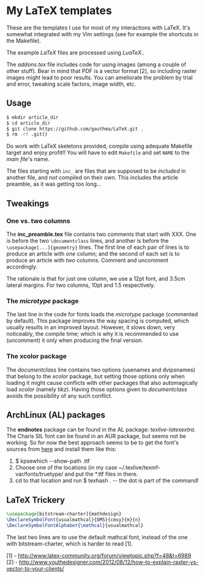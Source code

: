 My LaTeX templates 
===

These are the templates I use for most of my interactions with
LaTeX. It's somewhat integrated with my Vim settings (see for
example the shortcuts in the Makefile).

The example *LaTeX* files are processed using *LuaTeX.*.

The *addons.tex* file includes code for using images (among a couple
of other stuff). Bear in mind that PDF is a vector format [2], so
including raster images might lead to poor results. You can
ameliorate the problem by trial and error, tweaking scale factors,
image width, etc. 

Usage 
---

```bash
$ mkdir article_dir
$ cd article_dir
$ git clone https://github.com/gauthma/LaTeX.git .
$ rm -rf .git()
```

Do work with LaTeX skeletons provided, compile using adequate
Makefile target and enjoy profit!! You will have to edit `Makefile`
and set `NAME` to the *main file*'s name.

The files starting with `inc_` are files that are supposed to be
*included* in another file, and *not* compiled on their own. This
includes the article preamble, as it was getting too long...

Tweakings
---

### One vs. two columns  

The **inc_preamble.tex** file contains two comments that start
with XXX. One is before the two `\documentclass` lines, and another
is before the `\usepackage[...]{geometry}` lines. The first line of
each pair of lines is to produce an article with *one* column; and
the second of each set is to produce an article with *two* columns.
Comment and uncomment accordingly.

The rationale is that for just one column, we use a 12pt font, and
3.5cm lateral margins. For two columns, 10pt and 1.5 respectively.

### The *microtype* package

The last line in the code for fonts loads the *microtype* package
(commented by default). This package improves the way spacing is
computed, which usually results in an improved layout. However, it
slows down, very noticeably, the compile time; which is why it is
recommended to use (uncomment) it only when producing the final
version.

### The xcolor package

The *documentclass* line contains two options (usenames and
dvipsnames) that belong to the *xcolor* package, but setting those
options only when loading it might cause conflicts with other
packages that also automagically load *xcolor* (namely *tikz*).
Having those options given to *documentclass* avoids the possibility
of any such conflict.

ArchLinux (AL) packages 
---

The __endnotes__ package can be found in the AL package:
*texlive-latexextra*. The Charis SIL font can be found in an AUR
package, but seems not be working. So for now the best approach
seems to be to get the font's sources from
[here](http://scripts.sil.org/cms/scripts/page.php?item_id=CharisSIL_download#b3a62bff)
and install them like this:

1. $ kpsewhich --show-path .ttf 
2. Choose one of the locations (in my case
	 ~/.texlive/texmf-var/fonts/truetype/ and put the *.ttf files in
	 there.
3. cd to that location and run $ texhash . -- the dot is part of the
	 command!

LaTeX Trickery
---

```tex
\usepackage[bitstream-charter]{mathdesign}
\DeclareSymbolFont{usualmathcal}{OMS}{cmsy}{m}{n}
\DeclareSymbolFontAlphabet{\mathcal}{usualmathcal} 
```

The last two lines are to use the default mathcal font, instead of
the one with bitstream-charter, which is harder to read [1].

[1] - http://www.latex-community.org/forum/viewtopic.php?f=48&t=6989   
[2] - http://www.youthedesigner.com/2012/08/12/how-to-explain-raster-vs-vector-to-your-clients/   
